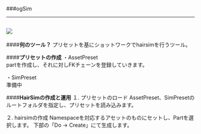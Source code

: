 ###ogSim

---
![](imgs/ogsim1.png)
---
####**何のツール？**
プリセットを基にショットワークでhairsimを行うツール。

####**プリセットの作成**
・AssetPreset  
partを作成し、それに対しFKチェーンを登録していきます。

・SimPreset  
準備中

####**HairSimの作成と運用**
１. プリセットのロード
AssetPreset、SimPresetのルートフォルダを指定し、プリセットを読み込みます。

２. hairsimの作成
Namespaceを対応するアセットのものにセットし、Partを選択します。
下部の「Do -> Create」にて生成します。

